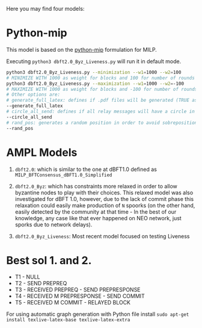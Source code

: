 Here you may find four models:

# Python-mip
This model is based on the [python-mip](https://github.com/coin-or/python-mip/) formulation for MILP.

Executing `python3 dbft2.0_Byz_Liveness.py` will run it in default mode.

```bash
python3 dbft2.0_Byz_Liveness.py --minimization --w1=1000 --w2=100
# MINIMIZE WITH 1000 as weight for blocks and 100 for number of rounds
python3 dbft2.0_Byz_Liveness.py --maximization --w1=1000 --w2=-100
# MAXIMIZE WITH 1000 as weight for blocks and -100 for number of rounds
# Other options are:
# generate_full_latex: defines if .pdf files will be generated (TRUE as default)
--generate_full_latex
# circle_all_send: defines if all relay messages will have a circle in the Tikz graph
--circle_all_send
# rand_pos: generates a random position in order to avoid sobreposition
--rand_pos
```


# AMPL Models
1. `dbft2.0`: which is similar to the one at dBFT1.0 defined as `MILP_BFTConsensus_dBFT1.0_Simplified`

2. `dbft2.0_Byz`: which has constraints more relaxed in order to allow byzantine nodes to play with their choices. This relaxed model was also investigated for dBFT 1.0, however, due to the lack of commit phase this relaxation could easily make production of `N` spoorks (on the other hand, easily detected by the community at that time - In the best of our knowledge, any case like that ever happened on NEO network, just sporks due to network delays).

3. `dbft2.0_Byz_Liveness`: Most recent model focused on testing Liveness

# Best sol 1. and 2.

* T1 - NULL
* T2 - SEND PREPREQ
* T3 - RECEIVED PREPREQ - SEND PREPRESPONSE
* T4 - RECEIVED M PREPRESPONSE - SEND COMMIT
* T5 - RECEIVED M COMMIT - RELAYED BLOCK

For using automatic graph generation with Python file install `sudo apt-get install texlive-latex-base texlive-latex-extra`
